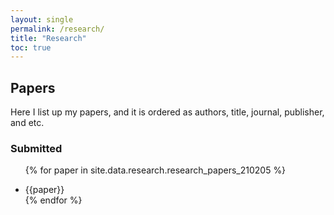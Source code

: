 ```yaml
---
layout: single
permalink: /research/
title: "Research"
toc: true
---
```


## Papers

Here I list up my papers, and it is ordered as authors, title, journal, publisher, and etc.

### Submitted

<ul>

{% for paper in site.data.research.research_papers_210205 %}
<!-- {% for research in site.data.research %} -->
<!-- {% assign org = org_hash[1] %} -->
  <li>
  {{paper}}
  </li>
{% endfor %}
</ul>

<!-- 1. Robert L. Benedetto and Junghun Lee, $J$-Stability in non-archimedean dynamics, https://arxiv.org/abs/2102.05841

### Reviewed

1. Junghun Lee, A. Sourmelidis, J. Steuding, A. Suriajaya, THE VALUES OF THE RIEMANN ZETA-FUNCTION ON DISCRETE SETS, Adv. Stud. Pure Math., Mathematical Society of Japan, 84, 315-334, 2020

2. Junghun Lee, J-stability of expanding maps in non-Archimedean dynamics, Ergo. Th. & Dynam. Sys., Cambridge University Press, 39, 1002-1019, 2019

3. Junghun Lee, A. Suriajaya, An ergodic value distribution of certain meromorphic functions, J. Math. Anal. Appl., Elsevier, 445, 125-138, 2017

4. Junghun Lee, An alternative proof of the non-Archimedean Montel theorem for rational dynamics, Proc. Japan Acad. Ser. A Math. Sci., The Japan Academy, 92, no. 4, 56-58, 2016

5. Junghun Lee, T. Onozuka, A. Suriajaya, Some probabilistic value distributions of the Riemann Zeta function and its derivatives, Proc. Japan Acad. Ser. A Math. Sci., The Japan Academy, 92, no. 7, 82-83, 2016

6. Junghun Lee, An alternative proof of the non-Archimedean Montel theorem for polynomial dynamics, Advances in Non-Archimedean Analysis, Contemp. Math., American Mathematical Society, 665, 133-137, 2016

### Non-reviewed

1. Junghun Lee, The Artin-Mazur zeta functions of certain non-Archimedean dynamical systems, ArXiv:1505.04249 [math.DS]

## Talks

There were talks on the reserach I joined.
It is ordered as authours, title, journal, publishier, and etc.
The star mark(*) is put for the speaker.

### Conference

1. Robert L. Benedetto* and Junghune Lee, Hyperbolicity and J-stability in non-archimedean dynamics, AMS and MAA Joint Mathematical Meetings, Online, Jan. 2021.

2. Robert L. Benedetto and Junghune Lee*, Hyperbolicity and J-stability in non-archimedean dynamics, RIMS workshop Complex Dynamics and Related Topics, Online, Dec. 2020

3. Junghun Lee, A. Sourmelidis, J. Steuding, A. I. Suriajaya, Values of the Riemann zeta function on vertical arithmetic progressions in the critical strip, RIMS Workshop "Analytic Number Theory and Related Topics", Kyoto (Japan), Oct. 2018.

4. Junghun Lee, A. Sourmelidis, J. Steuding, A. I. Suriajaya, Values of the Riemann zeta function on vertical arithmetic progressions in the critical strip, International Conference on Number Theory Dedicated to the 70th Birthdays of Professors Antanas Laurinčikas and Eugenijus Manstavičius, Palanga (Lithuania), Sep. 2018.

5. Junghun Lee, A. Sourmelidis, J. Steuding, A. I. Suriajaya, Values of the Riemann zeta function on vertical arithmetic progressions in the critical strip, Conference on elementary and analytic number theory (ELAZ) 2018, Bonn (Germany), Sep. 2018.

6. Junghun Lee, A. Sourmelidis, J. Steuding, A. I. Suriajaya, Values of the Riemann zeta function on vertical arithmetic progressions in the critical strip, The 15th Canadian Number Theory Association Conference, Quebec (Canada), Jul. 2018.

7. Junghun Lee, A. Sourmelidis, J. Steuding, A. I. Suriajaya, Values of the Riemann zeta function on vertical arithmetic progressions in the critical strip, Number Theory Week 2017 -- A conference on the occasion of the 60th birthday of Jerzy Kaczorowski, Poznan (Poland), Sep. 2017.

8. Junghun Lee, A. Sourmelidis, J. Steuding, A. I. Suriajaya, Values of the Riemann zeta function on vertical arithmetic progressions in the critical strip, Various Aspects of Multiple Zeta Functions –– Conference in Honor of Kohji Matsumoto’s 60th Birthday, Nagoya (Japan), Aug. 2017.

9. Junghun Lee, A. I. Suriajaya, An ergodic value distribution of certain meromorphic functions, 30th Journées Arithmétiques, Caen (France), Jul. 2017.

10. Junghun Lee, Arithmetic dynamics: structural stability of the Julia sets, 5th Meeting of Young Number Theorists, Seoul (Republic of Korea), Dec. 2016.

11. Junghune Lee, J-stability of expanding rational maps in non-Archimedean dynamics, RIMS workshop Complex dynamical systems and related topics, Kyoto (Japan), Dec. 2016.

11. Junghun Lee, A. I. Suriajaya, Ergodic value distribution of zeta functions and L-functions, Number Theory Day, Würzburg (Germany), Aug. 2016.

12. Junghune Lee, J-stability of expanding rational maps in non-Archimedean dynamics, RIMS workshop Integrated research on dynamical systems and related fields, Kyoto (Japan), Jun. 2016.

13. Junghune Lee, J-stability of immediately expanding polynomial maps in non-Archimedean dynamics, 13th International Conference on p-adic Functional Analysis, Paderborn (Germany), Aug. 2014. 

14. Junghun Lee, J-Stability of some polynomial maps in p-adic dynamics, Young Mathematician Workshop on Several Complex Variables 2014, Pohang (Republic of Korea), Aug. 2014.

15. Junghun Lee, 数論力学系のゼータ関数, 2020年度冬の力学系研究集会, Karuizawa, Jan. 2019.

16. Junghun Lee, A. I. Suriajaya, Applications of Birkhoff Ergodic Theorem to Zeta Functions and L-Functions, 量子論にまつわる数学と数論の連携探索2018, Tokyo, Mar. 2018.

17. Junghun Lee, A. Sourmelidis, J. Steuding, A. I. Suriajaya, Values of the Riemann zeta function on vertical arithmetic progressions in the critical strip, Nagoya University Analytic Number Theory Seminar, Nagoya, Feb. 2018.

18. Junghun Lee, A. I. Suriajaya, An ergodic value distribution of zeta functions and L-functions, The 9th Meeting of Women in Number Theory Japan, Tokyo, May. 2016.

19. Junghun Lee, A. I. Suriajaya, Applications of Birkhoff Ergodic Theorem to Zeta Functions and L-Functions, Workshop "Number Theory and Ergodic Theory" 2015, Kanazawa, Feb. 2016.
20. Junghun Lee, J-stability of expanding maps in non-Archimedean dynamics, 2015年度冬の力学系研究集会, Karuizawa, Jan. 2016.

21. Junghun Lee, A. I. Suriajaya, An ergodic value distribution of some class of zeta and L-functions, Nagoya University Analytic Number Theory Seminar, Nagoya, Oct. 2015.

22. Junghun Lee, T. Onozuka, A. I. Suriajaya, Some probabilistic value distributions of the Riemann zeta function and its derivatives, MSJ Autumn Meeting 2015, Kyoto, Sep. 2015.

23. Junghun Lee, J-Stability of immediately expanding rational maps in p-adic dynamics, 2014年度冬の力学系研究集会, Karuizawa, Jan. 2015.

24. Junghune Lee, J-stability of immediately expanding polynomial maps in non-Archimedean dynamics, MSJ Autumn Meeting 2014, Hiroshima, Sep. 2014.

### Poster

1. Junghun Lee, J-Stability in non-Archimedean dynamics, Arithmetic 2015: Silvermania, Providence (USA), Aug. 2015.

2. Junghun Lee, p進力学系理論と疑似乱数列生成, 数学・数理科学専攻若手研究者のための異分野・異業種研究交流会, Tokyo, Oct. 2014.  -->